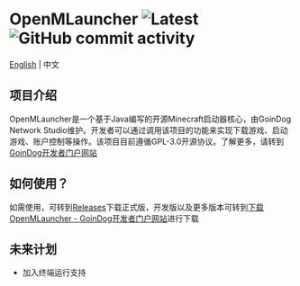 # OpenMLauncher ![Latest](https://img.shields.io/badge/Latest_Version-1.0.0.3912-green) ![GitHub commit activity](https://img.shields.io/github/commit-activity/t/Richard-Gates/OpenMLauncher)
[English](./README.md) | 中文
## 项目介绍
OpenMLauncher是一个基于Java编写的开源Minecraft启动器核心，由GoinDog Network Studio维护。开发者可以通过调用该项目的功能来实现下载游戏、启动游戏、账户控制等操作。该项目目前遵循GPL-3.0开源协议。了解更多，请转到[GoinDog开发者门户网站](https://developers.goindog.cn/openmlauncher)
## 如何使用？
如需使用，可转到[Releases](https://github.com/SkeletalAunt477/OpenMLauncher/releases)下载正式版，开发版以及更多版本可转到[下载OpenMLauncher - GoinDog开发者门户网站](https://developers.goindog.cn/openmlauncher/download)进行下载
## 未来计划
- 加入终端运行支持